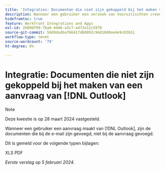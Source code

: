 ```yaml
---
title: 'Integraties: Documenten die niet zijn gekoppeld bij het maken van een verzoek vanuit Outlook'
description: Wanneer een gebruiker een verzoek van Vooruitzichten creeert, zijn de documenten verbonden aan e-mail niet in bijlage aan het verzoek.
hidefromtoc: true
feature: Workfront Integrations and Apps
exl-id: 2b09df99-7ba0-4e08-a3c7-a472e12c5970
source-git-commit: 58d9dedba766417d68892c94d18d0ee4e9c03b51
workflow-type: tm+mt
source-wordcount: '79'
ht-degree: 0%

---
```


# Integratie: Documenten die niet zijn gekoppeld bij het maken van een aanvraag van [!DNL Outlook]

>[!NOTE]
>
>Deze kwestie is op 28 maart 2024 vastgesteld.

Wanneer een gebruiker een aanvraag maakt van [!DNL Outlook], zijn de documenten die bij de e-mail zijn gevoegd, niet bij de aanvraag gevoegd.

Dit is gemeld voor de volgende typen bijlagen:

XLS PDF

_Eerste verslag op 5 februari 2024._
